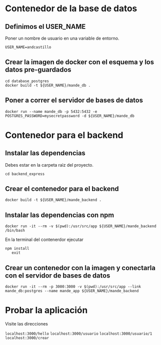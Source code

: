 # Contenedor de la base de datos

## Definimos el USER_NAME

Poner un nombre de usuario en una variable de entorno. 

`USER_NAME=andcastillo`

## Crear la imagen de docker con el esquema y los datos pre-guardados

```
cd database_postgres
docker build -t ${USER_NAME}/mande_db .
```

## Poner a correr el servidor de bases de datos

```
docker run --name mande_db -p 5432:5432 -e POSTGRES_PASSWORD=mysecretpassword -d ${USER_NAME}/mande_db
```
# Contenedor para el backend

## Instalar las dependencias

Debes estar en la carpeta raìz del proyecto. 

```
cd backend_express
```

## Crear el contenedor para el backend

`docker build -t ${USER_NAME}/mande_backend .`

## Instalar las dependencias con npm

`docker run -it --rm -v $(pwd):/usr/src/app ${USER_NAME}/mande_backend /bin/bash`

En la terminal del contenerdor ejecutar

```
npm install
   exit
```

## Crear un contenedor con la imagen y conectarla con el servidor de bases de datos

`docker run -it --rm -p 3000:3000 -v $(pwd):/usr/src/app --link mande_db:postgres --name mande_app ${USER_NAME}/mande_backend`

# Probar la aplicación

Visite las direcciones

`localhost:3000/hello`
`localhost:3000/usuario`
`localhost:3000/usuario/1`
`localhost:3000/crear`

